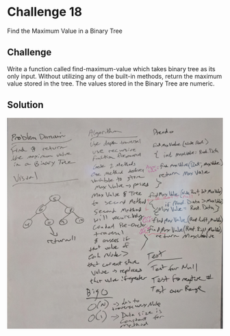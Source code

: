 # Challenge 18

Find the Maximum Value in a Binary Tree

## Challenge

Write a function called find-maximum-value which takes binary tree as its only input. 
Without utilizing any of the built-in methods, return the maximum value stored in the tree. 
The values stored in the Binary Tree are numeric.

## Solution

![Challenge18-MaxValueInBinaryTree](https://github.com/ChristinaGislason/Data-Structures-andAlgorithms/blob/master/Assets/Challenge18-MaxValueInBinaryTree-WhiteboardCapture.jpg)
